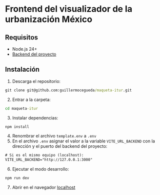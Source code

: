 # Frontend del visualizador de la urbanización México

## Requisitos
- Node.js 24+
- [Backend del proyecto](https://github.com/guillermocegueda/backend-maqueta-itur)

## Instalación
1. Descarga el repositorio:
```cmd
git clone git@github.com:guillermocegueda/maqueta-itur.git
```
2. Entrar a la carpeta:
```cmd
cd maqueta-itur
```
3. Instalar dependencias:
```cmd
npm install
```
4. Renombrar el archivo `template.env` a `.env`
5. En el archivo `.env` asignar el valor a la variable `VITE_URL_BACKEND` con la dirección y el puerto del backend del proyecto:
```txt
# Si es el mismo equipo (localhost):
VITE_URL_BACKEND="http://127.0.0.1:3000"
```
6. Ejecutar el modo desarrollo:
```cmd
npm run dev
```
7. Abrir en el navegador [localhost](http://127.0.0.1:5173)
